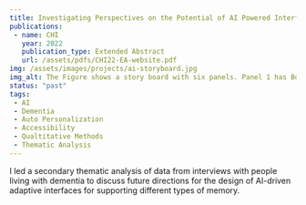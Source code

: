 ```yaml
---
title: Investigating Perspectives on the Potential of AI Powered Interfaces for People with Dementia
publications:
 - name: CHI
   year: 2022
   publication_type: Extended Abstract
   url: /assets/pdfs/CHI22-EA-website.pdf
img: /assets/images/projects/ai-storyboard.jpg
img_alt: The Figure shows a story board with six panels. Panel 1 has Bob, an older adult with dementia who is in front of a laptop that he uses to pass his free time. Panel 2 describes him experiencing a foggy moment where things on his screen no longer make sense, Panel 3 describes that he is trying to work through the confusion but nothing he does seems to help. Panel 4 visualizes an AI on the laptop that recognizes Bob struggling with the content on the interface. In Panel 5, the AI adjusts the display to be more accessible in some way for his changing cognitive ability. Panel 6 shows that Bob is now able to continue using his device for entertainment even during his foggy moment.
status: "past"
tags:
 - AI
 - Dementia
 - Auto Personalization
 - Accessibility
 - Qualtitative Methods
 - Thematic Analysis
---
```

I led a secondary thematic analysis of data from interviews with people living with dementia to discuss future directions for the design of AI-driven adaptive interfaces for supporting different types of memory.